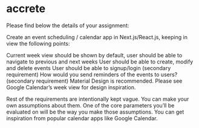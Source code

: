 # accrete


Please find below the details of your assignment:

Create an event scheduling / calendar app in Next.js/React.js, keeping in view the following points:

 

Current week view should be shown by default, user should be able to navigate to previous and next weeks
User should be able to create, modify and delete events
User should be able to signup/login (secondary requirement)
How would you send reminders of the events to users? (secondary requirement)
Material Design is recommended. Please see Google Calendar’s week view for design inspiration.
 

Rest of the requirements are intentionally kept vague. You can make your own assumptions about them. One of the core parameters you’ll be evaluated on will be the way you make those assumptions. You can get inspiration from popular calendar apps like Google Calendar. 